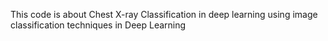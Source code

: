 This code is about Chest X-ray Classification in deep learning using image classification techniques in Deep Learning
